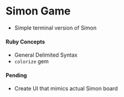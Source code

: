# Simon Game

 - Simple terminal version of Simon

#### Ruby Concepts
- General Delimited Syntax
- `colorize` gem

#### Pending
- Create UI that mimics actual Simon board
